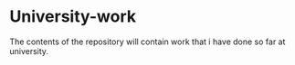 # University-work
The contents of the repository will contain work that i have done so far at university.
